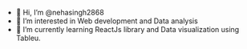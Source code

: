 - 👋 Hi, I’m @nehasingh2868
- 👀 I’m interested in Web development and Data analysis
- 🌱 I’m currently learning ReactJs library and Data visualization using Tableu.

<!---
nehasingh2868/nehasingh2868 is a ✨ special ✨ repository because its `README.md` (this file) appears on your GitHub profile.
You can click the Preview link to take a look at your changes.
--->
